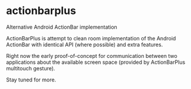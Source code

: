 actionbarplus
=============

Alternative Android ActionBar implementation

ActionBarPlus is attempt to clean room implementation of the Android ActionBar with identical API (where possible) and extra features. 

Right now the early proof-of-concept for communication between two applications about the available screen space (provided by ActionBarPlus multitouch gesture).

Stay tuned for more.
